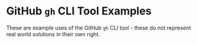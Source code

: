 # GitHub `gh` CLI Tool Examples

These are example uses of the GitHub `gh` CLI tool - these do not represent real world solutions in their own right.
 
